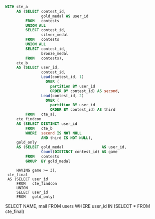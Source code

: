 ```sql
WITH cte_a
     AS (SELECT contest_id,
                gold_medal AS user_id
         FROM   contests
         UNION ALL
         SELECT contest_id,
                silver_medal
         FROM   contests
         UNION ALL
         SELECT contest_id,
                bronze_medal
         FROM   contests),
     cte_b
     AS (SELECT user_id,
                contest_id,
                Lead(contest_id, 1)
                  OVER (
                    partition BY user_id
                    ORDER BY contest_id) AS second,
                Lead(contest_id, 2)
                  OVER (
                    partition BY user_id
                    ORDER BY contest_id) AS third
         FROM   cte_a),
     cte_findcon
     AS (SELECT DISTINCT user_id
         FROM   cte_b
         WHERE  second IS NOT NULL
                AND third IS NOT NULL),
     gold_only
     AS (SELECT gold_medal                 AS user_id,
                Count(DISTINCT contest_id) AS game
         FROM   contests
         GROUP  BY gold_medal
```
         HAVING game >= 3),
     cte_final
     AS (SELECT user_id
         FROM   cte_findcon
         UNION
         SELECT user_id
         FROM   gold_only)
SELECT NAME,
       mail
FROM   users
WHERE  user_id IN (SELECT *
                   FROM   cte_final) 
